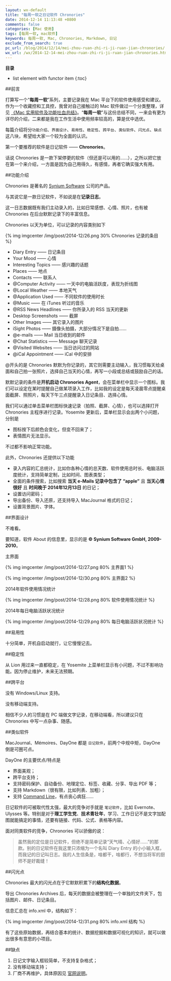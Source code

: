 ```yaml
---
layout: wx-default
title: "每周一软之日记软件 Chronories"
date: 2014-12-14 11:13:48 +0800
comments: false
categories: [Mac 使用] 
tags: [每周一软, mac软件]
keywords: 每周一软, Mac, Chronories, Markdown, 日记
exclude_from_search: true
pc_url: /blog/2014/12/14/mei-zhou-ruan-zhi-ri-ji-ruan-jian-chronories/
wx_url: /wx/2014-12-14-mei-zhou-ruan-zhi-ri-ji-ruan-jian-chronories.html
---
```


__目录__

* list element with functor item
{:toc}

##前言

<!-- excerpt start -->

打算写一个“**每周一软**”系列，主要记录我在 Mac 平台下的软件使用感受和建议。作为一个收藏控和工具控，我曾对自己接触过的 Mac 软件做过一个分类整理，详见 [《Mac 实用软件及功能吐血总结》](http://blog.sina.com.cn/s/blog_64ac3ab10101f4it.html)。“**每周一软**”与这份总结不同，一来会有更为详尽的介绍，二来都是我在工作生活中使用频率较高的，算是优中选优。

每篇介绍将分`功能介绍`、`界面设计`、`易用性`、`稳定性`、`跨平台`、`类似软件`、`闪光点`、`缺点`这八块，希望给大家一个较为全面的认识。

第一个要推荐的软件是日记软件 —— **Chronories**。

话说 Chronories 是一款下架停更的软件（但还是可以用的……），之所以把它放在第一个来介绍，一方面是因为自己用得久，有感情，再者它确实强大有用。

##功能介绍

Chronories 是著名的 [Synium Software](http://www.syniumsoftware.com/) 公司的产品。

与其说它是一款日记软件，不如说是在**记录日志**。

这一日志数据既有我们主动录入的，比如日常感想、心情、照片，也有被 Chronories 在后台默默记录下的丰富信息。

Chronories 以天为单位，可以记录的内容类别如下

{% img imgcenter /img/post/2014-12/26.png 30% Chronories 记录的条目 %}

- Diary Entry —— 日记条目
- Your Mood —— 心情
- Interesting Topics —— 感兴趣的话题
- Places —— 地点
- Contacts —— 联系人
- @Computer Activity —— 一天中的电脑活跃度，表现为折线图
- @Local Weather —— 本地天气
- @Application Used —— 不同软件的使用时长
- @Music —— 在 iTunes 听过的音乐
- @RSS News Headlines —— 你所录入的 RSS 当天的更新
- Desktop Screenshots —— 截屏
- Other Images —— 其它录入的图片
- iSight Photos —— 摄像头拍摄，大部分情况下是自拍……
- @e-mails —— Mail 当日收到的邮件
- @Chat Statistics —— Message 聊天记录
- @Visited Websites —— 当日访问过的网站
- @iCal Appointment —— iCal 中的安排

<!-- excerpt end -->

@开头的是 Chronories 默默为你记录的，其它则需要主动输入，我习惯每天给桌面和自己拍一张照片，选择自己当天的心情，再写一小段或总结或鼓励自己的话。

默默记录的条件是**开机启动 Chronories Agent**，会在菜单栏中显示一个图标。我们可以设定在某时提醒自己做某项录入工作，比如我的设定是每天凌晨零点提醒桌面截屏、照照片，每天下午三点提醒录入日记条目、选择心情。

我们可以通过单击菜单栏图标快速记录（拍照、截屏、心情），也可以选择打开 Chronories 主程序进行记录。Yosemite 更新后，菜单栏显示会出两个小问题，分别是

- 图标按下后颜色会变化，但变不回来了；
- 表情图片无法显示。

不过都不影响正常功能。

此外，Chronories 还提供以下功能

- 录入内容的汇总统计，比如你各种心情的总天数、软件使用总时长、电脑活跃度统计，支持简单定制，比如时间、图表类型；
- 全面的条件搜索，比如搜索 **当天 e-Mails 记录中包含了 “apple”** 且 **当天心情很好** 且 **时间晚于 2014年12月13日** 的日记；
- 设置访问密码；
- 导出备份、导入还原，还支持导入 MacJournal 格式的日记；
- 设置背景图片、字体。

##界面设计

不难看。

要知道，软件 About 的信息里，显示的是 **© Synium Software GmbH, 2009-2010**。

主界面

{% img imgcenter /img/post/2014-12/27.png 80% 主界面1 %}

{% img imgcenter /img/post/2014-12/30.png 80% 主界面2 %}

2014年软件使用情况统计

{% img imgcenter /img/post/2014-12/28.png 80% 软件使用情况统计 %}

2014年每日电脑活跃状况统计

{% img imgcenter /img/post/2014-12/29.png 80% 每日电脑活跃状况统计 %}

##易用性

十分简单，开机自启动就行，让它慢慢记去。

##稳定性

从 Lion 用过来一直都稳定，在 Yosemite 上菜单栏显示有小问题，不过不影响功能。因为停止维护，未来无法预期。

##跨平台

没有 Windows/Linux 支持。

没有移动端支持。

相信不少人的习惯是在 PC 端做文字记录，在移动端看，所以建议只在 Chronories 中写一点杂事、随感。

##类似软件

MacJournal、Mémoires、DayOne 都是 `日记软件`，前两个中规中矩，DayOne 倒是可圈可点。

DayOne 的主要优点/特点是

- 界面美观；
- 跨平台支持；
- 支持密码保护、自动备份、地理定位、标签、收藏、分享、导出 PDF 等；
- 支持 Markdown（很有限，比如列表、加粗）；
- 支持 [Command Line](https://dayone.zendesk.com/hc/en-us/articles/200258954-Day-One-Tools)，有点丧心病狂……

日记软件的可被取代性太强，最大的竞争对手就是 `笔记软件`，比如 Evernote、Ulysses 等。特别是对于**理工学生党**、**技术青壮年**，学习、工作日记不是文字加配图就能搞定的事情，还要有链接、代码、公式、表格等内容。

面对同类软件的竞争，Chronories 可以骄傲的说：

> 虽然我的定位是日记软件，但绝不是简单记录“天气晴、心情好……”的那款。别的日记软件在我这里只浓缩为一个名叫 Diary Entry 的小小输入框，而我记的日记叫日志。我的人生信条是，啥都干，啥都行，不想当将军的厨师不是好裁缝！

##闪光点

Chronories 最大的闪光点在于它默默积累下的**结构化数据**。

导出 Chronories Archives 后，每天的数据会被整理在一个单独的文件夹下，包括图片、邮件、日记条目。

信息汇总在 info.xml 中，结构如下：

{% img imgcenter /img/post/2014-12/31.png 80% info.xml 结构 %}

有了这些原始数据，再结合基本的统计、数据挖掘和数据可视化的知识，就可以做出很多有意思的小项目。

##缺点

1. 日记文字输入框较简单，不支持复杂格式；
2. 没有移动端支持；
3. 厂商不再维护，具体原因见 [官网说明](http://www.syniumsoftware.com/support/faq/chronories/why_have_we_stopped_selling_chronories.html)。